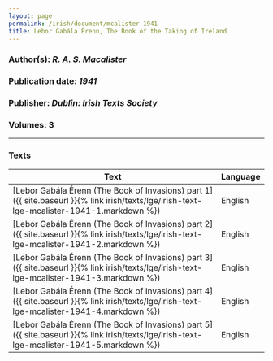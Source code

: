 ```yaml
---
layout: page
permalink: /irish/document/mcalister-1941
title: Lebor Gabála Érenn, The Book of the Taking of Ireland
---
```


### Author(s): *R. A. S. Macalister*
### Publication date: *1941*
### Publisher: *Dublin: Irish Texts Society*
### Volumes: 3

---
### Texts

| Text | Language |
| --------- | ----------- |
| [Lebor Gabála Érenn (The Book of Invasions) part 1]({{ site.baseurl }}{% link irish/texts/lge/irish-text-lge-mcalister-1941-1.markdown %})  | English |
| [Lebor Gabála Érenn (The Book of Invasions) part 2]({{ site.baseurl }}{% link irish/texts/lge/irish-text-lge-mcalister-1941-2.markdown %})  | English |
| [Lebor Gabála Érenn (The Book of Invasions) part 3]({{ site.baseurl }}{% link irish/texts/lge/irish-text-lge-mcalister-1941-3.markdown %})  | English |
| [Lebor Gabála Érenn (The Book of Invasions) part 4]({{ site.baseurl }}{% link irish/texts/lge/irish-text-lge-mcalister-1941-4.markdown %})  | English |
| [Lebor Gabála Érenn (The Book of Invasions) part 5]({{ site.baseurl }}{% link irish/texts/lge/irish-text-lge-mcalister-1941-5.markdown %})  | English |
